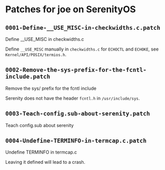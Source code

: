 # Patches for joe on SerenityOS

## `0001-Define-__USE_MISC-in-checkwidths.c.patch`

Define __USE_MISC in checkwidths.c

Define `__USE_MISC` manually in `checkwidths.c` for `ECHOCTL` and `ECHOKE`,
see `Kernel/API/POSIX/termios.h`.

## `0002-Remove-the-sys-prefix-for-the-fcntl-include.patch`

Remove the sys/ prefix for the fcntl include

Serenity does not have the header `fcntl.h` in `/usr/include/sys`.

## `0003-Teach-config.sub-about-serenity.patch`

Teach config.sub about serenity


## `0004-Undefine-TERMINFO-in-termcap.c.patch`

Undefine TERMINFO in termcap.c

Leaving it defined will lead to a crash.

